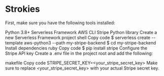 # Strokies
First, make sure you have the following tools installed:

Python 3.8+
Serverless Framework
AWS CLI
Stripe Python library
Create a new Serverless Framework project
shell
Copy code
$ serverless create --template aws-python3 --path my-stripe-backend
$ cd my-stripe-backend
Install dependencies
ruby
Copy code
$ pip install stripe
Configure the Stripe API key
Create a .env file in the project root and add the following:

makefile
Copy code
STRIPE_SECRET_KEY=<your_stripe_secret_key>
Make sure to replace <your_stripe_secret_key> with your actual Stripe secret key.